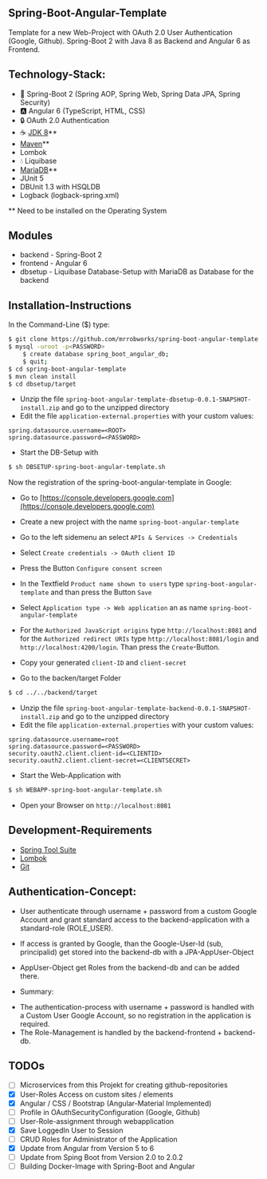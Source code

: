 Spring-Boot-Angular-Template
----------------------------
Template for a new Web-Project with OAuth 2.0 User Authentication (Google, Github). Spring-Boot 2 with Java 8 as Backend and Angular 6 as Frontend.

Technology-Stack:
-----------------
* :leaves: Spring-Boot 2 (Spring AOP, Spring Web, Spring Data JPA, Spring Security)
* :a: Angular 6 (TypeScript, HTML, CSS)
* :lock: OAuth 2.0 Authentication
* :coffee: [JDK 8](http://www.oracle.com/technetwork/java/javase/downloads/jdk8-downloads-2133151.html)**
* [Maven](https://maven.apache.org/download.cgi)**
* Lombok
* :droplet: Liquibase
* [MariaDB](https://mariadb.org/download/)**
* JUnit 5
* DBUnit 1.3 with HSQLDB
* Logback (logback-spring.xml)

** Need to be installed on the Operating System

Modules
-------
* backend - Spring-Boot 2
* frontend - Angular 6
* dbsetup - Liquibase Database-Setup with MariaDB as Database for the backend

Installation-Instructions
-------------------------
In the Command-Line ($) type:

```bash
$ git clone https://github.com/mrrobworks/spring-boot-angular-template.git
$ mysql -uroot -p<PASSWORD>
	$ create database spring_boot_angular_db;
	$ quit;
$ cd spring-boot-angular-template
$ mvn clean install
$ cd dbsetup/target
```

* Unzip the file `spring-boot-angular-template-dbsetup-0.0.1-SNAPSHOT-install.zip` and go to the unzipped directory
* Edit the file `application-external.properties` with your custom values:

```properties
spring.datasource.username=<ROOT>
spring.datasource.password=<PASSWORD>
```

* Start the DB-Setup with

```bash
$ sh DBSETUP-spring-boot-angular-template.sh
```

Now the registration of the spring-boot-angular-template in Google:
* Go to [https://console.developers.google.com](https://console.developers.google.com)
* Create a new project with the name `spring-boot-angular-template`
* Go to the left sidemenu an select `APIs & Services -> Credentials`
* Select `Create credentials -> OAuth client ID`
* Press the Button `Configure consent screen`
* In the Textfield `Product name shown to users` type `spring-boot-angular-template` and than press the Button `Save`
* Select `Application type -> Web application` an as name `spring-boot-angular-template` 
* For the `Authorized JavaScript origins` type `http://localhost:8081` and for the `Authorized redirect URIs` type `http://localhost:8081/login` and `http://localhost:4200/login`. Than press the `Create`-Button.
* Copy your generated `client-ID` and `client-secret`

* Go to the backen/target Folder

```bash
$ cd ../../backend/target
```

* Unzip the file `spring-boot-angular-template-backend-0.0.1-SNAPSHOT-install.zip` and go to the unzipped directory
* Edit the file `application-external.properties` with your custom values:

```properties
spring.datasource.username=root
spring.datasource.password=<PASSWORD>
security.oauth2.client.client-id=<CLIENTID> 
security.oauth2.client.client-secret=<CLIENTSECRET>
```

* Start the Web-Application with

```bash
$ sh WEBAPP-spring-boot-angular-template.sh
```

* Open your Browser on `http://localhost:8081`

Development-Requirements
------------------------
* [Spring Tool Suite](https://spring.io/tools/sts/all)
* [Lombok](https://projectlombok.org/download)
* [Git](https://git-scm.com/downloads)

Authentication-Concept:
-----------------------
* User authenticate through username + password from a custom Google
Account and grant standard access to the backend-application with a
standard-role (ROLE_USER).

* If access is granted by Google, than the Google-User-Id (sub,
principalid) get stored into the backend-db with a
JPA-AppUser-Object

* AppUser-Object get Roles from the backend-db and can be added
there.

* Summary:
- The authentication-process with username + password is handled with a
Custom User Google Account, so no registration in the application is
required.
- The Role-Management is handled by the backend-frontend + backend-db.

TODOs
-----
- [ ] Microservices from this Projekt for creating github-repositories
- [x] User-Roles Access on custom sites / elements
- [x] Angular / CSS / Bootstrap (Angular-Material Implemented)
- [ ] Profile in OAuthSecurityConfiguration (Google, Github)
- [ ] User-Role-assignment through webapplication
- [x] Save LoggedIn User to Session
- [ ] CRUD Roles for Administrator of the Application
- [x] Update from Angular from Version 5 to 6
- [ ] Update from Sping Boot from Version 2.0 to 2.0.2
- [ ] Building Docker-Image with Spring-Boot and Angular